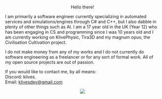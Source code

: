 <p align="center">
  Hello there!

I am primarily a software engineer currently specializing in automated services and simulations/engines through C# and C++, but I also dabble in plenty of other things such as AI. I am a 17 year old in the UK (Year 12) who has been engaging in CS and programming since I was 10 years old and I am currently working on KlivePhysic, Tira3D and my magnum opus; the Civilisation Cultivation project.

I do not make money from any of my works and I do not currently do software engineering as a freelancer or for any sort of formal work. All of my open source projects are out of passion.

If you would like to contact me, by all means:
<br>
Discord: klives.
<br>
Email: klivesdev@gmail.com
</p>
<p align="center">
  <img align="center" src="https://github-readme-stats.vercel.app/api/top-langs/?username=Klivess&exclude_repo=KliveBotWebsite" />
</p>
